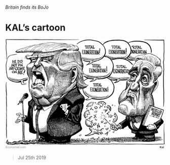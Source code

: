 ###### Britain finds its BoJo

# KAL’s cartoon 

![image](images/20190727_WWD000_0.jpg) 

> Jul 25th 2019 

